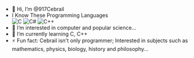 - 👋 Hi, I’m @917Cebrail
- I Know These Programming Languages <br>
![C](https://img.shields.io/badge/c-%2300599C.svg?style=for-the-badge&logo=c&logoColor=white) 
![C#](https://img.shields.io/badge/c%23-%23239120.svg?style=for-the-badge&logo=c-sharp&logoColor=white) 
![C++](https://img.shields.io/badge/c++-%2300599C.svg?style=for-the-badge&logo=c%2B%2B&logoColor=white) 
- 👀 I’m interested in computer and popular science...
- 🌱 I’m currently learning C, C++
- ⚡ Fun fact: Cebrail isn't only programmer; Interested in subjects such as mathematics, physics, biology, history and philosophy...

<!---
917Cebrail/917Cebrail is a ✨ special ✨ repository because its `README.md` (this file) appears on your GitHub profile.
You can click the Preview link to take a look at your changes.
--->
